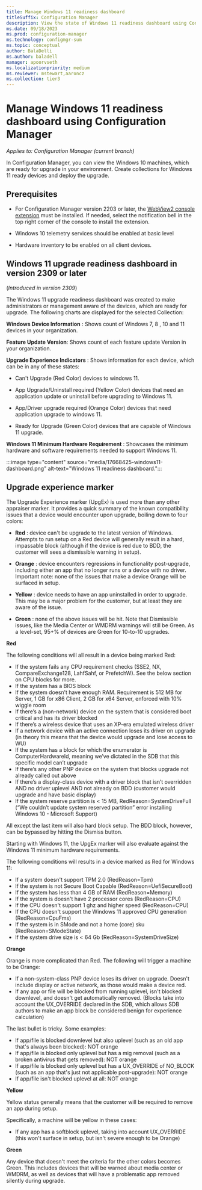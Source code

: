 ```yaml
---
title: Manage Windows 11 readiness dashboard
titleSuffix: Configuration Manager
description: View the state of Windows 11 readiness dashboard using Configuration Manager
ms.date: 09/18/2023
ms.prod: configuration-manager
ms.technology: configmgr-sum
ms.topic: conceptual
author: BalaDelli
ms.author: baladell
manager: apoorvseth
ms.localizationpriority: medium
ms.reviewer: mstewart,aaroncz 
ms.collection: tier3
---
```


# Manage Windows 11 readiness dashboard using Configuration Manager

*Applies to: Configuration Manager (current branch)*

In Configuration Manager, you can view the Windows 10 machines, which are ready for upgrade in your environment. Create collections for Windows 11 ready devices and deploy the upgrade. 

## Prerequisites

- For Configuration Manager version 2203 or later, the [WebView2 console extension](../../core/servers/manage/admin-console-extensions.md#bkmk_notification) must be installed. If needed, select the notification bell in the top right corner of the console to install the extension. <!--10024154-->

- Windows 10 telemetry services should be enabled at basic level
  
- Hardware inventory to be enabled on all client devices.

## <a name="bkmk_2309-dashboard"></a> Windows 11 upgrade readiness dashboard in version 2309 or later
<!--16875242-->
(*Introduced in version 2309*)

The Windows 11 upgrade readiness dashboard was created to make administrators or management aware of the devices, which are ready for upgrade. The following charts are displayed for the selected Collection:

**Windows Device Information** : Shows count of Windows 7, 8 , 10 and 11 devices in your organization.

**Feature Update Version**: Shows count of each feature update Version in your organization.

**Upgrade Experience Indicators** : Shows information for each device, which can be in any of these states:

- Can't Upgrade (Red Color) devices to windows 11.
    
- App Upgrade/Uninstall required (Yellow Color) devices that need an application update or uninstall before upgrading to Windows 11.
    
- App/Driver upgrade required (Orange Color) devices that need application upgrade to windows 11.
    
- Ready for Upgrade (Green Color) devices that are capable of Windows 11 upgrade.
    
**Windows 11 Minimum Hardware Requirement** : Showcases the minimum hardware and software requirements needed to support Windows 11.

:::image type="content" source="media/17668425-windows11-dashboard.png" alt-text="Windows 11 readiness dashboard.":::

## Upgrade experience marker

The Upgrade Experience marker (UpgEx) is used more than any other appraiser marker. It provides a quick summary of the known compatibility issues that a device would encounter upon upgrade, boiling down to four colors:

   - **Red** : device can't be upgrade to the latest version of Windows. Attempts to run setup on a Red device will generally result in a hard, impassable block (although if the device is red due to BDD, the customer will sees a dismissible warning in setup).

   - **Orange** : device encounters regressions in functionality post-upgrade, including either an app that no longer runs or a device with no driver. Important note: none of the issues that make a device Orange will be surfaced in setup.

   - **Yellow** : device needs to have an app uninstalled in order to upgrade. This may be a major problem for the customer, but at least they are aware of the issue.

   - **Green** : none of the above issues will be hit. Note that Dismissible issues, like the Media Center or WMDRM warnings will still be Green. As a level-set, 95+% of devices are Green for 10-to-10 upgrades.

**Red**

The following conditions will all result in a device being marked Red:

- If the system fails any CPU requirement checks (SSE2, NX, CompareExchange128, LahfSahf, or PrefetchW). See the below section on CPU blocks for more.
- If the system has a BIOS block
- If the system doesn’t have enough RAM. Requirement is 512 MB for Server, 1 GB for x86 Client, 2 GB for x64 Server, enforced with 10% wiggle room
- If there’s a (non-network) device on the system that is considered boot critical and has its driver blocked
- If there’s a wireless device that uses an XP-era emulated wireless driver
- If a network device with an active connection loses its driver on upgrade (in theory this means that the device would upgrade and lose access to WU)
- If the system has a block for which the enumerator is ComputerHardwareId, meaning we’ve dictated in the SDB that this specific model can’t upgrade
- If there’s any other PNP device on the system that blocks upgrade not already called out above
- If there’s a display-class device with a driver block that isn’t overridden AND no driver uplevel AND not already on BDD (customer would upgrade and have basic display)
- If the system reserve partition is < 15 MB, RedReason=SystemDriveFull (“We couldn’t update system reserved partition” error installing Windows 10 - Microsoft Support)

All except the last item will also hard block setup. The BDD block, however, can be bypassed by hitting the Dismiss button.

Starting with Windows 11, the UpgEx marker will also evaluate against the Windows 11 minimum hardware requirements. 

The following conditions will results in a device marked as Red for Windows 11:

- If a system doesn't support TPM 2.0 (RedReason=Tpm)
- If the system is not Secure Boot Capable (RedReason=UefiSecureBoot)
- If the system has less than 4 GB of RAM (RedReason=Memory)
- If the system is doesn't have 2 processor cores (RedReason=CPU)
- If the CPU doesn't support 1 ghz and higher speed (RedReason=CPU)
- If the CPU doesn't support the Windows 11 approved CPU generation (RedReason=CpuFms)
- If the system is in SMode and not a home (core) sku (RedReason=SModeState)
- If the system drive size is < 64 Gb (RedReason=SystemDriveSize)

**Orange** 

Orange is more complicated than Red. The following will trigger a machine to be Orange:

- If a non-system-class PNP device loses its driver on upgrade. Doesn't include display or active network, as those would make a device red.
- If any app or file will be blocked from running uplevel, isn't blocked downlevel, and doesn't get automatically removed. (Blocks take into account the UX_OVERRIDE declared in the SDB, which allows SDB authors to make an app block be considered benign for experience calculation)

The last bullet is tricky. Some examples:
- If app/file is blocked downlevel but also uplevel (such as an old app that's always been blocked): NOT orange
- If app/file is blocked only uplevel but has a mig removal (such as a broken antivirus that gets removed): NOT orange
- If app/file is blocked only uplevel but has a UX_OVERRIDE of NO_BLOCK (such as an app that's just not applicable post-upgrade): NOT orange
- If app/file isn't blocked uplevel at all: NOT orange

**Yellow**

Yellow status generally means that the customer will be required to remove an app during setup.

Specifically, a machine will be yellow in these cases:
- If any app has a softblock uplevel, taking into account UX_OVERRIDE (this won't surface in setup, but isn't severe enough to be Orange)

**Green**

Any device that doesn't meet the criteria for the other colors becomes Green. This includes devices that will be warned about media center or WMDRM, as well as devices that will have a problematic app removed silently during upgrade.


